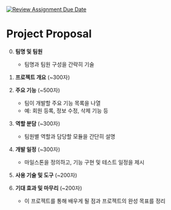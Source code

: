 [![Review Assignment Due Date](https://classroom.github.com/assets/deadline-readme-button-22041afd0340ce965d47ae6ef1cefeee28c7c493a6346c4f15d667ab976d596c.svg)](https://classroom.github.com/a/TV9kFNJz)
# Project Proposal

0. **팀명 및 팀원**
   - 팀명과 팀원 구성을 간략히 기술

1. **프로젝트 개요** (~300자)


2. **주요 기능** (~500자)
   - 팀이 개발할 주요 기능 목록을 나열
   - 예: 회원 등록, 정보 수정, 삭제 기능 등

3. **역할 분담** (~300자)
   - 팀원별 역할과 담당할 모듈을 간단히 설명

4. **개발 일정** (~300자)
   - 마일스톤을 정의하고, 기능 구현 및 테스트 일정을 제시

5. **사용 기술 및 도구** (~200자)


7. **기대 효과 및 마무리** (~200자)
   - 이 프로젝트를 통해 배우게 될 점과 프로젝트의 완성 목표를 정리
